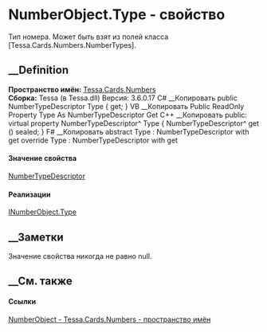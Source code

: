 # NumberObject.Type - свойство
Тип номера. Может быть взят из полей класса [Tessa.Cards.Numbers.NumberTypes].
## __Definition
 **Пространство имён:** [Tessa.Cards.Numbers](N_Tessa_Cards_Numbers.htm)  
 **Сборка:** Tessa (в Tessa.dll) Версия: 3.6.0.17
C# __Копировать
     public NumberTypeDescriptor Type { get; }
VB __Копировать
     Public ReadOnly Property Type As NumberTypeDescriptor
    	Get
C++ __Копировать
     public:
    virtual property NumberTypeDescriptor^ Type {
    	NumberTypeDescriptor^ get () sealed;
    }
F# __Копировать
     abstract Type : NumberTypeDescriptor with get
    override Type : NumberTypeDescriptor with get
#### Значение свойства
[NumberTypeDescriptor](T_Tessa_Cards_Numbers_NumberTypeDescriptor.htm)
#### Реализации
[INumberObject.Type](P_Tessa_Cards_Numbers_INumberObject_Type.htm)  
##  __Заметки
Значение свойства никогда не равно null.
## __См. также
#### Ссылки
[NumberObject - ](T_Tessa_Cards_Numbers_NumberObject.htm)
[Tessa.Cards.Numbers - пространство имён](N_Tessa_Cards_Numbers.htm)
